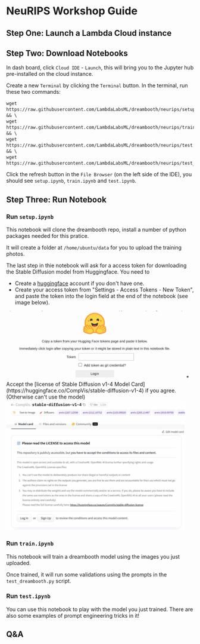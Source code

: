 # NeuRIPS Workshop Guide

## Step One: Launch a Lambda Cloud instance


## Step Two: Download Notebooks

In dash board, click `Cloud IDE` - `Launch`, this will bring you to the Jupyter hub pre-installed on the cloud instance.

Create a new `Terminal` by clicking the `Terminal` button. In the terminal, run these two commands:

```
wget https://raw.githubusercontent.com/LambdaLabsML/dreambooth/neurips/setup.ipynb && \
wget https://raw.githubusercontent.com/LambdaLabsML/dreambooth/neurips/train.ipynb && \
wget https://raw.githubusercontent.com/LambdaLabsML/dreambooth/neurips/test.ipynb && \
wget https://raw.githubusercontent.com/LambdaLabsML/dreambooth/neurips/test_prompt.ipynb
```

Click the refresh button in the `File Browser` (on the left side of the IDE), you should see `setup.ipynb`, `train.ipynb` and `test.ipynb`. 

## Step Three: Run Notebook

### Run `setup.ipynb`

This notebook will clone the dreambooth repo, install a number of python packages needed for this pratice.

It will create a folder at `/home/ubuntu/data` for you to upload the training photos.

The last step in thie notebook will ask for a access token for downloading the Stable Diffusion model from Huggingface. You need to  

* Create a [huggingface](https://huggingface.co/) account if you don't have one.
* Create your access token from "Settings - Access Tokens - New Token", and paste the token into the login field at the end of the notebook (see image below). 
<img src="./images/hf_token.jpg" alt="drawing" style="width:480px;"/>
* Accept the [license of Stable Diffusion v1-4 Model Card](https://huggingface.co/CompVis/stable-diffusion-v1-4) if you agree. (Otherwise can't use the model)
<img src="./images/hf_model_card.jpg" alt="drawing" style="width:480px;"/>

### Run `train.ipynb`
This notebook will train a dreambooth model using the images you just uploaded.

Once trained, it will run some validations using the prompts in the `test_dreambooth.py` script.

### Run `test.ipynb`
You can use this notebook to play with the model you just trained. There are also some examples of prompt engineering tricks in it!

## Q&A
